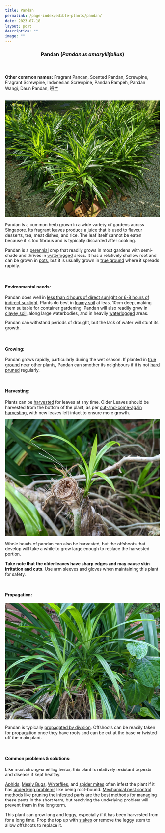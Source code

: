 ```yaml
---
title: Pandan
permalink: /page-index/edible-plants/pandan/
date: 2023-07-18
layout: post
description: ""
image: ""
---
```

<header> 
	<h3>Pandan (<em>Pandanus amaryllifolius</em>)</h3> 
</header> 
 
<section> 
	<p><strong>Other common names:</strong> Fragrant Pandan, Scented Pandan, Screwpine, Fragrant Screwpine, Indonesian Screwpine, Pandan Rampeh, Pandan Wangi, Daun Pandan, 班兰</p> 
	<br> 
</section> 
 
<section>
	<img title="Pandan plants growing in a Community Garden. Photo by Jacqueline Chua." src="/images/Plants/pandan_jacquelinechua.jpg">
	<p>Pandan is a common herb grown in a wide variety of gardens across Singapore. Its fragrant leaves produce a juice that is used to flavour desserts, tea, meat dishes, and rice. The leaf itself cannot be eaten because it is too fibrous and is typically discarded after cooking.</p>
	<p>Pandan is a <a href="/learn-more-about-gardening/glossary/#p">perennial</a> crop that readily grows in most gardens with semi-shade and thrives in <a href="/page-index/plant-problems/waterlogging/">waterlogged</a> areas. It has a relatively shallow root and can be grown in <a href="/page-index/horticulture-techniques/planting-in-containers/">pots</a>, but it is usually grown in <a href="/page-index/horticulture-techniques/true-ground/">true ground</a> where it spreads rapidly.</p>
	<br>
</section> 
 
<section> 
  <h4>Environmental needs:</h4> 
		 <p> Pandan does well in <a href="/page-index/horticulture-techniques/gauging-light/">less than 4 hours of direct sunlight or 6-8 hours of indirect sunlight</a>. Plants do best in <a href="/page-index/horticulture-techniques/soil/">loamy soil</a> at least 10cm deep, making them suitable for container gardening. Pandan will also readily grow in <a href="/page-index/horticulture-techniques/soil/">clayey soil</a>, along large waterbodies, and in heavily <a href="/page-index/plant-problems/waterlogging/">waterlogged</a> areas.</p>
		<p>Pandan can withstand periods of drought, but the lack of water will stunt its growth.</p> 
	<br> 
</section> 
  
<section> 
  <h4>Growing:</h4> 
		<p>Pandan grows rapidly, particularly during the wet season. If planted in <a href="/page-index/horticulture-techniques/true-ground">true ground</a> near other plants, Pandan can smother its neighbours if it is not <a href="/page-index/horticulture-techniques/pruning/">hard pruned</a> regularly.</p> 
	<br> 
</section> 
 
<section> 
  <h4>Harvesting:</h4> 
	<p>Plants can be <a href="/page-index/horticulture-techniques/harvesting-hygiene">harvested</a> for leaves at any time. Older Leaves should be harvested from the bottom of the plant, as per <a href="/page-index/horticulture-techniques/cut-and-come-again">cut-and-come-again harvesting</a>, with new leaves left intact to ensure more growth.</p>
	<img title="A pandan offshoot growing from the leftover root of a previously harvested plant. Photo by Jacqueline Chua." src="/images/Plants/pandan_suckers%20(1)_jacquelinechua.jpg">	
<p>Whole heads of pandan can also be harvested, but the offshoots that develop will take a while to grow large enough to replace the harvested portion. </p>
	<p><b>Take note that the older leaves have sharp edges and may cause skin irritation and cuts</b>. Use arm sleeves and gloves when maintaining this plant for safety.</p> 
	<br> 
</section> 
  
<section> 
  <h4>Propagation:</h4> 
		<img title="Young Pandan offshoots with plenty of roots. Photo by Jacqueline Chua." src="/images/Plants/pandan_suckers%20(2)_jacquelinechua.jpg">
	<p>Pandan is typically <a href="/page-index/horticulture-techniques/propagating-by-division">propagated by division</a>. Offshoots can be readily taken for propagation once they have roots and can be cut at the base or twisted off the main plant.</p> 
	<br> 
</section> 
 
<section> 
  <h4>Common problems &amp; solutions:</h4> 
		<p> Like most strong-smelling herbs, this plant is relatively resistant to pests and disease if kept healthy.</p>
		<p><a href="/page-index/pests/aphids/">Aphids</a>, <a href="/page-index/pests/mealy-bugs/">Mealy Bugs</a>, <a href="/page-index/pests/whiteflies/">Whiteflies</a>, and <a href="/page-index/pests/spider-mites/">spider mites</a> often infest the plant if it has <a href="/learn-more-about-gardening/plant-problems/">underlying problems</a> like being root-bound. <a href="/horticulture-techniques/pest-control/">Mechanical pest control</a> methods like <a href="/page-index/horticulture-techniques/pruning/">pruning</a> the infested parts are the best methods for managing these pests in the short term, but resolving the underlying problem will prevent them in the long term.</p>
		<p>This plant can grow long and leggy, especially if it has been harvested from for a long time. Prop the top up with <a href="/page-index/hardscapes/staking/">stakes</a> or remove the leggy stem to allow offshoots to replace it.</p>
	<br> 
</section>